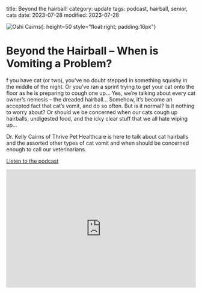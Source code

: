 title: Beyond the hairball!
category: update
tags: podcast, hairball, senior, cats
date: 2023-07-28
modified: 2023-07-28

![Oshi Cairns]({static}/images/oshi.jpg){: height=50 style="float:right; padding:16px"}

# Beyond the Hairball – When is Vomiting a Problem?

f you have cat (or two), you’ve no doubt stepped in something squishy in the middle of the night. Or you’ve ran a sprint trying to get your cat onto the floor as he is preparing to cough one up… Yes, we’re talking about every cat owner’s nemesis – the dreaded hairball…  Somehow, it’s become an accepted fact that cat’s vomit, and do so often. But is it normal? Is it nothing to worry about? Or should we be concerned when our cats cough up hairballs, undigested food, and the icky clear stuff that we all hate wiping up…

Dr. Kelly Cairns of Thrive Pet Healthcare is here to talk about cat hairballs and the assorted other types of cat vomit and when should be concerned enough to call our veterinarians.

[Listen to the podcast](https://www.petliferadio.com/19catsandcountingep98.html)

<iframe width="100%" height="315" src="https://www.youtube.com/embed/j1nUJjqCUB0" title="YouTube video player" frameborder="0" allow="accelerometer; autoplay; clipboard-write; encrypted-media; gyroscope; picture-in-picture; web-share" allowfullscreen></iframe>
